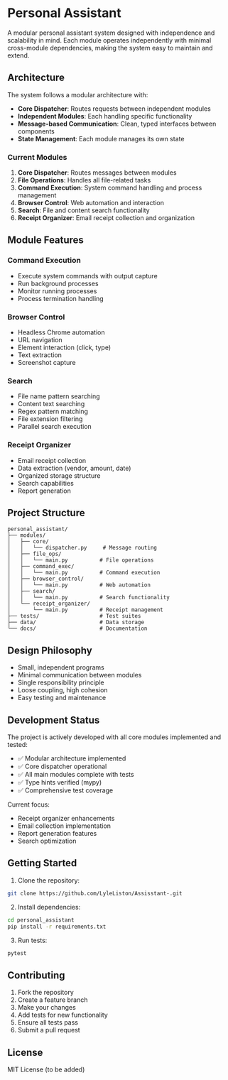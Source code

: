 # Personal Assistant

A modular personal assistant system designed with independence and scalability in mind. Each module operates independently with minimal cross-module dependencies, making the system easy to maintain and extend.

## Architecture

The system follows a modular architecture with:

- **Core Dispatcher**: Routes requests between independent modules
- **Independent Modules**: Each handling specific functionality
- **Message-based Communication**: Clean, typed interfaces between components
- **State Management**: Each module manages its own state

### Current Modules

1. **Core Dispatcher**: Routes messages between modules
2. **File Operations**: Handles all file-related tasks
3. **Command Execution**: System command handling and process management
4. **Browser Control**: Web automation and interaction
5. **Search**: File and content search functionality
6. **Receipt Organizer**: Email receipt collection and organization

## Module Features

### Command Execution
- Execute system commands with output capture
- Run background processes
- Monitor running processes
- Process termination handling

### Browser Control
- Headless Chrome automation
- URL navigation
- Element interaction (click, type)
- Text extraction
- Screenshot capture

### Search
- File name pattern searching
- Content text searching
- Regex pattern matching
- File extension filtering
- Parallel search execution

### Receipt Organizer
- Email receipt collection
- Data extraction (vendor, amount, date)
- Organized storage structure
- Search capabilities
- Report generation

## Project Structure

```
personal_assistant/
├── modules/
│   ├── core/
│   │   └── dispatcher.py     # Message routing
│   ├── file_ops/
│   │   └── main.py          # File operations
│   ├── command_exec/
│   │   └── main.py          # Command execution
│   ├── browser_control/
│   │   └── main.py          # Web automation
│   ├── search/
│   │   └── main.py          # Search functionality
│   └── receipt_organizer/
│       └── main.py          # Receipt management
├── tests/                   # Test suites
├── data/                    # Data storage
└── docs/                    # Documentation
```

## Design Philosophy

- Small, independent programs
- Minimal communication between modules
- Single responsibility principle
- Loose coupling, high cohesion
- Easy testing and maintenance

## Development Status

The project is actively developed with all core modules implemented and tested:

- ✅ Modular architecture implemented
- ✅ Core dispatcher operational
- ✅ All main modules complete with tests
- ✅ Type hints verified (mypy)
- ✅ Comprehensive test coverage

Current focus:
- Receipt organizer enhancements
- Email collection implementation
- Report generation features
- Search optimization

## Getting Started

1. Clone the repository:
```bash
git clone https://github.com/LyleListon/Assisstant-.git
```

2. Install dependencies:
```bash
cd personal_assistant
pip install -r requirements.txt
```

3. Run tests:
```bash
pytest
```

## Contributing

1. Fork the repository
2. Create a feature branch
3. Make your changes
4. Add tests for new functionality
5. Ensure all tests pass
6. Submit a pull request

## License

MIT License (to be added)
